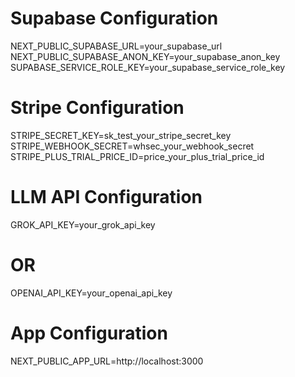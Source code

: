 # Supabase Configuration
NEXT_PUBLIC_SUPABASE_URL=your_supabase_url
NEXT_PUBLIC_SUPABASE_ANON_KEY=your_supabase_anon_key
SUPABASE_SERVICE_ROLE_KEY=your_supabase_service_role_key

# Stripe Configuration
STRIPE_SECRET_KEY=sk_test_your_stripe_secret_key
STRIPE_WEBHOOK_SECRET=whsec_your_webhook_secret
STRIPE_PLUS_TRIAL_PRICE_ID=price_your_plus_trial_price_id

# LLM API Configuration
GROK_API_KEY=your_grok_api_key
# OR
OPENAI_API_KEY=your_openai_api_key

# App Configuration
NEXT_PUBLIC_APP_URL=http://localhost:3000



